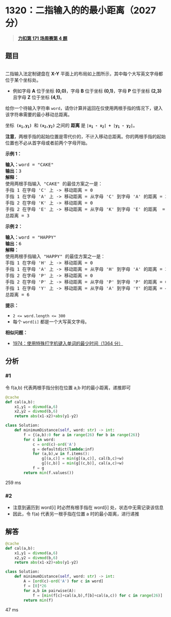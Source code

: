 # 1320：二指输入的的最小距离（2027 分）


> <u>**[力扣第 171 场周赛第 4 题](https://leetcode.cn/problems/minimum-distance-to-type-a-word-using-two-fingers/)**</u>

## 题目

<p><img alt="" src="https://assets.leetcode-cn.com/aliyun-lc-upload/uploads/2020/01/11/leetcode_keyboard.png" /></p>

<p>二指输入法定制键盘在 <strong>X-Y</strong> 平面上的布局如上图所示，其中每个大写英文字母都位于某个坐标处。</p>

<ul>
<li>例如字母 <strong>A</strong> 位于坐标 <strong>(0,0)</strong>，字母 <strong>B</strong> 位于坐标 <strong>(0,1)</strong>，字母 <strong>P</strong> 位于坐标 <strong>(2,3)</strong> 且字母 <strong>Z</strong> 位于坐标 <strong>(4,1)</strong>。</li>
</ul>

<p>给你一个待输入字符串 <code>word</code>，请你计算并返回在仅使用两根手指的情况下，键入该字符串需要的最小移动总距离。</p>

<p>坐标<code> <strong>(x<sub>1</sub>,y<sub>1</sub>)</strong> </code>和 <code><strong>(x<sub>2</sub>,y<sub>2</sub>)</strong></code> 之间的 <strong>距离</strong> 是 <code><strong>|x<sub>1</sub> - x<sub>2</sub>| + |y<sub>1</sub> - y<sub>2</sub>|</strong></code>。 </p>

<p><strong>注意</strong>，两根手指的起始位置是零代价的，不计入移动总距离。你的两根手指的起始位置也不必从首字母或者前两个字母开始。</p>



<p><strong>示例 1：</strong></p>

<pre>
<strong>输入：</strong>word = "CAKE"
<strong>输出：</strong>3
<strong>解释：
</strong>使用两根手指输入 "CAKE" 的最佳方案之一是：
手指 1 在字母 'C' 上 -&gt; 移动距离 = 0
手指 1 在字母 'A' 上 -&gt; 移动距离 = 从字母 'C' 到字母 'A' 的距离 = 2
手指 2 在字母 'K' 上 -&gt; 移动距离 = 0
手指 2 在字母 'E' 上 -&gt; 移动距离 = 从字母 'K' 到字母 'E' 的距离  = 1
总距离 = 3
</pre>

<p><strong>示例 2：</strong></p>

<pre>
<strong>输入：</strong>word = "HAPPY"
<strong>输出：</strong>6
<strong>解释： </strong>
使用两根手指输入 "HAPPY" 的最佳方案之一是：
手指 1 在字母 'H' 上 -&gt; 移动距离 = 0
手指 1 在字母 'A' 上 -&gt; 移动距离 = 从字母 'H' 到字母 'A' 的距离 = 2
手指 2 在字母 'P' 上 -&gt; 移动距离 = 0
手指 2 在字母 'P' 上 -&gt; 移动距离 = 从字母 'P' 到字母 'P' 的距离 = 0
手指 1 在字母 'Y' 上 -&gt; 移动距离 = 从字母 'A' 到字母 'Y' 的距离 = 4
总距离 = 6
</pre>



<p><strong>提示：</strong></p>

<ul>
<li><code>2 &lt;= word.length &lt;= 300</code></li>
<li>每个 <code>word[i]</code> 都是一个大写英文字母。</li>
</ul>


**相似问题：**
- [1974：使用特殊打字机键入单词的最少时间（1364 分）](/leetcode/1974)


## 分析

### #1

令 f(a,b) 代表两根手指分别在位置 a,b 时的最小距离，递推即可

```python
@cache
def cal(a,b):
    x1,y1 = divmod(a,6)
    x2,y2 = divmod(b,6)
    return abs(x1-x2)+abs(y1-y2)

class Solution:
    def minimumDistance(self, word: str) -> int:
        f = {(a,b):0 for a in range(26) for b in range(26)}
        for c in word:
            c = ord(c)-ord('A')
            g = defaultdict(lambda:inf)
            for (a,b),w in f.items():
                g[(a,c)] = min(g[(a,c)], cal(b,c)+w)
                g[(c,b)] = min(g[(c,b)], cal(a,c)+w)
            f = g
        return min(f.values())
```
259 ms


### #2

- 注意到遍历到 word[i] 时必然有根手指在 word[i] 处，状态中无需记录该信息
- 因此，令 f(a) 代表另一根手指在位置 a 时的最小距离，进行递推
## 解答

```python
@cache
def cal(a,b):
    x1,y1 = divmod(a,6)
    x2,y2 = divmod(b,6)
    return abs(x1-x2)+abs(y1-y2)

class Solution:
    def minimumDistance(self, word: str) -> int:
        A = [ord(c)-ord('A') for c in word]
        f = [0]*26
        for a,b in pairwise(A):
            f = [min(f[c]+cal(a,b),f[b]+cal(a,c)) for c in range(26)]
        return min(f)
```
47 ms

